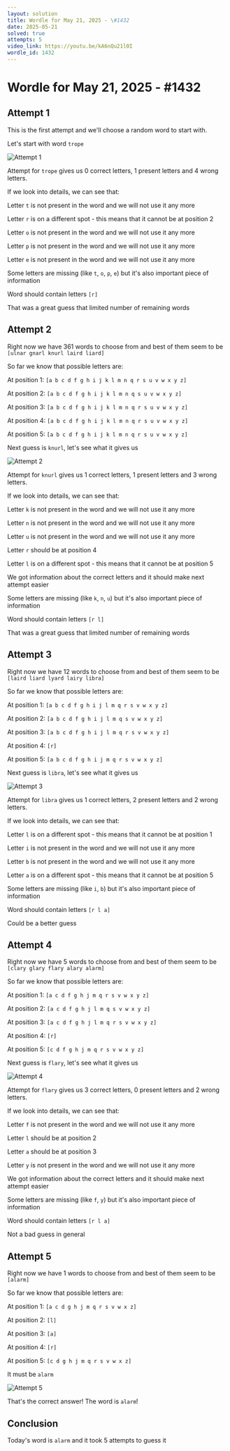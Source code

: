 ```yaml
---
layout: solution
title: Wordle for May 21, 2025 - \#1432
date: 2025-05-21
solved: true
attempts: 5
video_link: https://youtu.be/kA6nQu21l0I
wordle_id: 1432
---
```


# Wordle for May 21, 2025 - \#1432

## Attempt 1

This is the first attempt and we'll choose a random word to start with.

Let's start with word `trope`

![Attempt 1](2025-05-21/attempt-1.png)

Attempt for `trope` gives us 0 correct letters, 1 present letters and 4 wrong letters.

If we look into details, we can see that:

Letter `t` is not present in the word and we will not use it any more

Letter `r` is on a different spot - this means that it cannot be at position 2

Letter `o` is not present in the word and we will not use it any more

Letter `p` is not present in the word and we will not use it any more

Letter `e` is not present in the word and we will not use it any more

Some letters are missing (like `t`, `o`, `p`, `e`) but it's also important piece of information

Word should contain letters `[r]`

That was a great guess that limited number of remaining words



## Attempt 2

Right now we have 361 words to choose from and best of them seem to be `[ulnar gnarl knurl laird liard]`

So far we know that possible letters are:

At position 1: `[a b c d f g h i j k l m n q r s u v w x y z]`

At position 2: `[a b c d f g h i j k l m n q s u v w x y z]`

At position 3: `[a b c d f g h i j k l m n q r s u v w x y z]`

At position 4: `[a b c d f g h i j k l m n q r s u v w x y z]`

At position 5: `[a b c d f g h i j k l m n q r s u v w x y z]`

Next guess is `knurl`, let's see what it gives us

![Attempt 2](2025-05-21/attempt-2.png)

Attempt for `knurl` gives us 1 correct letters, 1 present letters and 3 wrong letters.

If we look into details, we can see that:

Letter `k` is not present in the word and we will not use it any more

Letter `n` is not present in the word and we will not use it any more

Letter `u` is not present in the word and we will not use it any more

Letter `r` should be at position 4

Letter `l` is on a different spot - this means that it cannot be at position 5

We got information about the correct letters and it should make next attempt easier

Some letters are missing (like `k`, `n`, `u`) but it's also important piece of information

Word should contain letters `[r l]`

That was a great guess that limited number of remaining words



## Attempt 3

Right now we have 12 words to choose from and best of them seem to be `[laird liard lyard lairy libra]`

So far we know that possible letters are:

At position 1: `[a b c d f g h i j l m q r s v w x y z]`

At position 2: `[a b c d f g h i j l m q s v w x y z]`

At position 3: `[a b c d f g h i j l m q r s v w x y z]`

At position 4: `[r]`

At position 5: `[a b c d f g h i j m q r s v w x y z]`

Next guess is `libra`, let's see what it gives us

![Attempt 3](2025-05-21/attempt-3.png)

Attempt for `libra` gives us 1 correct letters, 2 present letters and 2 wrong letters.

If we look into details, we can see that:

Letter `l` is on a different spot - this means that it cannot be at position 1

Letter `i` is not present in the word and we will not use it any more

Letter `b` is not present in the word and we will not use it any more

Letter `a` is on a different spot - this means that it cannot be at position 5

Some letters are missing (like `i`, `b`) but it's also important piece of information

Word should contain letters `[r l a]`

Could be a better guess



## Attempt 4

Right now we have 5 words to choose from and best of them seem to be `[clary glary flary alary alarm]`

So far we know that possible letters are:

At position 1: `[a c d f g h j m q r s v w x y z]`

At position 2: `[a c d f g h j l m q s v w x y z]`

At position 3: `[a c d f g h j l m q r s v w x y z]`

At position 4: `[r]`

At position 5: `[c d f g h j m q r s v w x y z]`

Next guess is `flary`, let's see what it gives us

![Attempt 4](2025-05-21/attempt-4.png)

Attempt for `flary` gives us 3 correct letters, 0 present letters and 2 wrong letters.

If we look into details, we can see that:

Letter `f` is not present in the word and we will not use it any more

Letter `l` should be at position 2

Letter `a` should be at position 3

Letter `y` is not present in the word and we will not use it any more

We got information about the correct letters and it should make next attempt easier

Some letters are missing (like `f`, `y`) but it's also important piece of information

Word should contain letters `[r l a]`

Not a bad guess in general



## Attempt 5

Right now we have 1 words to choose from and best of them seem to be `[alarm]`

So far we know that possible letters are:

At position 1: `[a c d g h j m q r s v w x z]`

At position 2: `[l]`

At position 3: `[a]`

At position 4: `[r]`

At position 5: `[c d g h j m q r s v w x z]`

It must be `alarm`

![Attempt 5](2025-05-21/attempt-5.png)

That's the correct answer! The word is `alarm`!

## Conclusion

Today's word is `alarm` and it took 5 attempts to guess it

